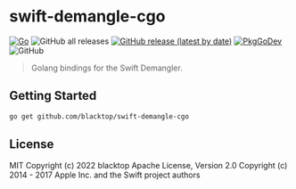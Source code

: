 # swift-demangle-cgo

[![Go](https://github.com/blacktop/swift-demangle-cgo/actions/workflows/go.yml/badge.svg)](https://github.com/blacktop/swift-demangle-cgo/actions/workflows/go.yml)
![GitHub all releases](https://img.shields.io/github/downloads/blacktop/swift-demangle-cgo/total)
[![GitHub release (latest by date)](https://img.shields.io/github/v/release/blacktop/swift-demangle-cgo)](https://github.com/blacktop/swift-demangle-cgo/releases/latest)
[![PkgGoDev](https://pkg.go.dev/badge/blacktop/swift-demangle-cgo)](https://pkg.go.dev/github.com/blacktop/swift-demangle-cgo/disassemble)
![GitHub](https://img.shields.io/github/license/blacktop/swift-demangle-cgo?color=blue)

> Golang bindings for the Swift Demangler.

## Getting Started

```bash
go get github.com/blacktop/swift-demangle-cgo
```

## License

MIT Copyright (c) 2022 blacktop
Apache License, Version 2.0 Copyright (c) 2014 - 2017 Apple Inc. and the Swift project authors
